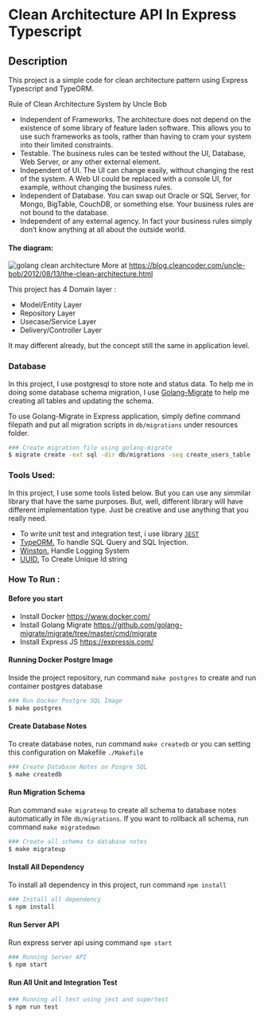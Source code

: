# Clean Architecture API In Express Typescript

## Description
This project is a simple code for clean architecture pattern using Express Typescript and TypeORM.

Rule of Clean Architecture System by Uncle Bob

- Independent of Frameworks. The architecture does not depend on the existence of some library of feature laden software. This allows you to use such frameworks as tools, rather than having to cram your system into their limited constraints.
- Testable. The business rules can be tested without the UI, Database, Web Server, or any other external element.
- Independent of UI. The UI can change easily, without changing the rest of the system. A Web UI could be replaced with a console UI, for example, without changing the business rules.
- Independent of Database. You can swap out Oracle or SQL Server, for Mongo, BigTable, CouchDB, or something else. Your business rules are not bound to the database.
- Independent of any external agency. In fact your business rules simply don’t know anything at all about the outside world.


#### The diagram:

![golang clean architecture](https://blog.cleancoder.com/uncle-bob/images/2012-08-13-the-clean-architecture/CleanArchitecture.jpg)
More at https://blog.cleancoder.com/uncle-bob/2012/08/13/the-clean-architecture.html

This project has 4 Domain layer :

- Model/Entity Layer
- Repository Layer
- Usecase/Service Layer
- Delivery/Controller Layer


It may different already, but the concept still the same in application level.

### Database
In this project, I use postgresql to store note and status data. To help me in doing some database schema migration, I use  [Golang-Migrate](https://flywaydb.org/https://github.com/golang-migrate/migrate)  to help me creating all tables and updating the schema.

To use Golang-Migrate in Express application, simply define command filepath and put all migration scripts in  `db/migrations`  under resources folder.
```bash
### Create migration file using golang-migrate
$ migrate create -ext sql -dir db/migrations -seq create_users_table
```

### Tools Used:

In this project, I use some tools listed below. But you can use any simmilar library that have the same purposes. But, well, different library will have different implementation type. Just be creative and use anything that you really need.

- To write unit test and integration test, i use library [`JEST`](https://jestjs.io/)
- [TypeORM.](https://typeorm.io/) To handle SQL Query and SQL Injection.
- [Winston.](https://github.com/winstonjs/winston) Handle Logging System
- [UUID.](https://github.com/uuidjs/uuid) To Create Unique Id string

### How To Run :
#### Before you start
- Install Docker https://www.docker.com/
- Install Golang Migrate https://github.com/golang-migrate/migrate/tree/master/cmd/migrate
- Install Express JS https://expressjs.com/
#### Running Docker Postgre Image
Inside the project repository, run command `make postgres` to create and run container postgres database
```bash
### Run Docker Postgre SQL Image 
$ make postgres
```
#### Create Database Notes
To create database notes, run command `make createdb` or you can setting this configuration on Makefile `./Makefile`
```bash
### Create Database Notes on Posgre SQL
$ make createdb
```
#### Run Migration Schema
Run command `make migrateup` to create all schema to database notes automatically in file `db/migrations`. If you want to rollback all schema, run command `make migratedown`
```bash
### Create all schema to database notes
$ make migrateup
```
#### Install All Dependency
To install all dependency in this project, run command `npm install`
```bash
### Install all dependency
$ npm install
```
#### Run Server API
Run express server api using command `npm start`
```bash
### Running Server API
$ npm start
```
#### Run All Unit and Integration Test
```bash
### Running all test using jest and supertest
$ npm run test
```
